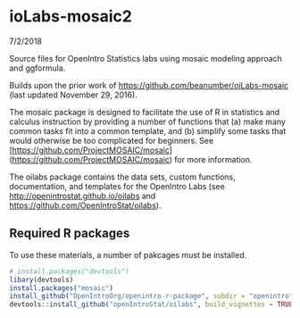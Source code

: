 ioLabs-mosaic2
================
7/2/2018

Source files for OpenIntro Statistics labs using mosaic modeling approach and ggformula.

Builds upon the prior work of <https://github.com/beanumber/oiLabs-mosaic> (last updated November 29, 2016).

The mosaic package is designed to facilitate the use of R in statistics and calculus instruction by providing a number of functions that (a) make many common tasks fit into a common template, and (b) simplify some tasks that would otherwise be too complicated for beginners. See \[<https://github.com/ProjectMOSAIC/mosaic>\] (<https://github.com/ProjectMOSAIC/mosaic>) for more information.

The oilabs package contains the data sets, custom functions, documentation, and templates for the OpenIntro Labs (see <http://openintrostat.github.io/oilabs> and <https://github.com/OpenIntroStat/oilabs>).

Required R packages
-------------------

To use these materials, a number of pakcages must be installed.

``` r
# install.packages("devtools")
libary(devtools)
install.packages("mosaic")
install_github("OpenIntroOrg/openintro-r-package", subdir = "openintro", build_vignettes = TRUE)
devtools::install_github("openIntroStat/oilabs", build_vignettes = TRUE)
```

